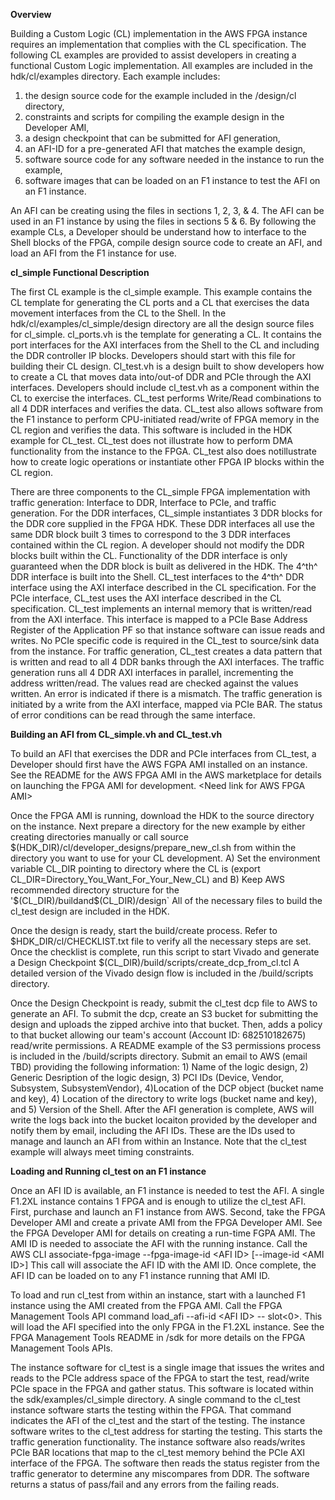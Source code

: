 **Overview**

Building a Custom Logic (CL) implementation in the AWS FPGA instance requires an implementation that complies with the CL specification. The following CL examples are provided to assist developers in creating a functional Custom Logic implementation. All examples are included in the hdk/cl/examples directory. Each example includes:

1. the design source code for the example included in the /design/cl directory,
2. constraints and scripts for compiling the example design in the Developer AMI,
3. a design checkpoint that can be submitted for AFI generation,
4. an AFI-ID for a pre-generated AFI that matches the example design,
5. software source code for any software needed in the instance to run the example,
6. software images that can be loaded on an F1 instance to test the AFI on an F1 instance.

An AFI can be creating using the files in sections 1, 2, 3, & 4. The AFI can be used in an F1 instance by using the files in sections 5 & 6. By following the example CLs, a Developer should be understand how to interface to the Shell blocks of the FPGA, compile design source code to create an AFI, and load an AFI from the F1 instance for use.

**cl\_simple Functional Description**

The first CL example is the cl\_simple example. This example contains the CL template for generating the CL ports and a CL that exercises the data movement interfaces from the CL to the Shell. In the hdk/cl/examples/cl\_simple/design directory are all the design source files for cl\_simple. cl\_ports.vh is the template for generating a CL. It contains the port interfaces for the AXI interfaces from the Shell to the CL and including the DDR controller IP blocks. Developers should start with this file for building their CL design. Cl\_test.vh is a design built to show developers how to create a CL that moves data into/out-of DDR and PCIe through the AXI interfaces. Developers should include cl\_test.vh as a component within the CL to exercise the interfaces. CL\_test performs Write/Read combinations to all 4 DDR interfaces and verifies the data. CL\_test also allows software from the F1 instance to perform CPU-initiated read/write of FPGA memory in the CL region and verifies the data. This software is included in the HDK example for CL\_test. CL\_test does not illustrate how to perform DMA functionality from the instance to the FPGA. CL\_test also does notillustrate how to create logic operations or instantiate other FPGA IP blocks within the CL region.

There are three components to the CL\_simple FPGA implementation with traffic generation: Interface to DDR, Interface to PCIe, and traffic generation. For the DDR interfaces, CL\_simple instantiates 3 DDR blocks for the DDR core supplied in the FPGA HDK. These DDR interfaces all use the same DDR block built 3 times to correspond to the 3 DDR interfaces contained within the CL region. A developer should not modify the DDR blocks built within the CL. Functionality of the DDR interface is only guaranteed when the DDR block is built as delivered in the HDK. The
4^th^ DDR interface is built into the Shell. CL\_test interfaces to the 4^th^ DDR interface using the AXI interface described in the CL specification. For the PCIe interface, CL\_test uses the AXI interface described in the CL specification. CL\_test implements an internal memory that is written/read from the AXI interface. This interface is mapped to a PCIe Base Address Register of the Application PF so that instance software can issue reads and writes. No PCIe specific code is required in the CL\_test to source/sink data from the instance. For traffic generation, CL\_test creates a data pattern that is written and read to all 4 DDR banks through the AXI interfaces. The traffic generation runs all 4 DDR AXI interfaces in parallel, incrementing the address written/read. The values read are checked against the values written. An error is indicated if there is a mismatch. The traffic generation is initiated by a write from the AXI interface, mapped via PCIe BAR. The status of error conditions can be read through the same interface.

**Building an AFI from CL\_simple.vh and CL\_test.vh**

To build an AFI that exercises the DDR and PCIe interfaces from
CL\_test, a Developer should first have the AWS FGPA AMI installed on an
instance. See the README for the AWS FPGA AMI in the AWS marketplace for
details on launching the FPGA AMI for development. &lt;Need link for AWS
FPGA AMI&gt;

Once the FPGA AMI is running, download the HDK to the source directory
on the instance. Next prepare a directory for the new example by either
creating directories manually or call source
\$(HDK\_DIR)/cl/developer\_designs/prepare\_new\_cl.sh from within the
directory you want to use for your CL development. A) Set the
environment variable CL\_DIR pointing to directory where the CL is
(export CL\_DIR=Directory\_You\_Want\_For\_Your\_New\_CL) and B) Keep
AWS recommended directory structure for the
'\$(CL\_DIR)/buildand\$(CL\_DIR)/design\` All of the necessary files to
build the cl\_test design are included in the HDK.

Once the design is ready, start the build/create process. Refer to
\$HDK\_DIR/cl/CHECKLIST.txt file to verify all the necessary steps are
set. Once the checklist is complete, run this script to start Vivado and
generate a Design Checkpoint
\$(CL\_DIR)/build/scripts/create\_dcp\_from\_cl.tcl A detailed version
of the Vivado design flow is included in the /build/scripts directory.

Once the Design Checkpoint is ready, submit the cl\_test dcp file to AWS
to generate an AFI. To submit the dcp, create an S3 bucket for
submitting the design and uploads the zipped archive into that bucket.
Then, adds a policy to that bucket allowing our team's account (Account
ID: 682510182675) read/write permissions. A README example of the S3
permissions process is included in the /build/scripts directory. Submit
an email to AWS (email TBD) providing the following information: 1) Name
of the logic design, 2) Generic Desription of the logic design, 3) PCI
IDs (Device, Vendor, Subsystem, SubsystemVendor), 4)Location of the DCP
object (bucket name and key), 4) Location of the directory to write logs
(bucket name and key), and 5) Version of the Shell. After the AFI
generation is complete, AWS will write the logs back into the bucket
locaiton provided by the developer and notify them by email, including
the AFI IDs. These are the IDs used to manage and launch an AFI from
within an Instance. Note that the cl\_test example will always meet
timing constraints.

**Loading and Running cl\_test on an F1 instance**

Once an AFI ID is available, an F1 instance is needed to test the AFI. A
single F1.2XL instance contains 1 FPGA and is enough to utilize the
cl\_test AFI. First, purchase and launch an F1 instance from AWS.
Second, take the FPGA Developer AMI and create a private AMI from the
FPGA Developer AMI. See the FPGA Developer AMI for details on creating a
run-time FGPA AMI. The AMI ID is needed to associate the AFI with the
running instance. Call the AWS CLI associate-fpga-image --fpga-image-id
&lt;AFI ID&gt; \[--image-id &lt;AMI ID&gt;\] This call will associate
the AFI ID with the AMI ID. Once complete, the AFI ID can be loaded on
to any F1 instance running that AMI ID.

To load and run cl\_test from within an instance, start with a launched
F1 instance using the AMI created from the FPGA AMI. Call the FPGA
Management Tools API command load\_afi --afi-id &lt;AFI ID&gt; --
slot&lt;0&gt;. This will load the AFI specified into the only FPGA in
the F1.2XL instance. See the FPGA Management Tools README in /sdk for
more details on the FPGA Management Tools APIs.

The instance software for cl\_test is a single image that issues the
writes and reads to the PCIe address space of the FPGA to start the
test, read/write PCIe space in the FPGA and gather status. This software
is located within the sdk/examples/cl\_simple directory. A single
command to the cl\_test instance software starts the testing within the
FPGA. That command indicates the AFI of the cl\_test and the start of
the testing. The instance software writes to the cl\_test address for
starting the testing. This starts the traffic generation functionality.
The instance software also reads/writes PCIe BAR locations that map to
the cl\_test memory behind the PCIe AXI interface of the FPGA. The
software then reads the status register from the traffic generator to
determine any miscompares from DDR. The software returns a status of
pass/fail and any errors from the failing reads.
